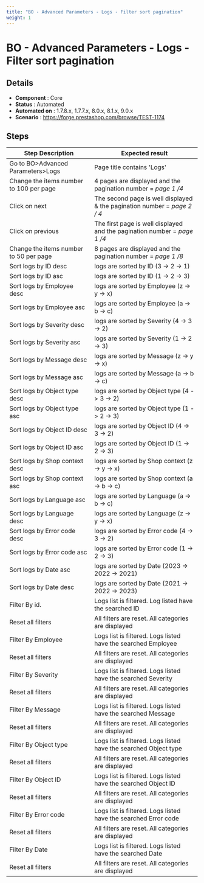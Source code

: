 ```yaml
---
title: "BO - Advanced Parameters - Logs - Filter sort pagination"
weight: 1
---
```


# BO - Advanced Parameters - Logs - Filter sort pagination
## Details
* **Component** : Core
* **Status** : Automated
* **Automated on** : 1.7.8.x, 1.7.7.x, 8.0.x, 8.1.x, 9.0.x
* **Scenario** : https://forge.prestashop.com/browse/TEST-1174

## Steps
| Step Description | Expected result |
| ----- | ----- |
| Go to BO>Advanced Parameters>Logs | Page title contains 'Logs' |
| Change the items number to 100 per page | 4 pages are displayed and the pagination number = _page 1 /4_ |
| Click on next | The second page is well displayed & the pagination number = _page 2 / 4_ |
| Click on previous | The first page is well displayed and the pagination number = _page 1 /4_ |
| Change the items number to 50 per page | 8 pages are displayed and the pagination number = _page 1 /8_ |
| Sort logs by ID desc | logs are sorted by ID (3 -> 2 -> 1) |
| Sort logs by ID asc | logs are sorted by ID (1 -> 2 -> 3) |
| Sort logs by Employee desc | logs are sorted by Employee (z -> y -> x) |
| Sort logs by Employee asc | logs are sorted by Employee (a -> b -> c) |
| Sort logs by Severity desc | logs are sorted by Severity (4 -> 3 -> 2) |
| Sort logs by Severity asc | logs are sorted by Severity (1 -> 2 -> 3) |
| Sort logs by Message desc | logs are sorted by Message (z -> y -> x) |
| Sort logs by Message asc | logs are sorted by Message (a -> b -> c) |
| Sort logs by Object type desc | logs are sorted by Object type (4 -> 3 -> 2) |
| Sort logs by Object type asc | logs are sorted by Object type (1 -> 2 -> 3) |
| Sort logs by Object ID desc | logs are sorted by Object ID (4 -> 3 -> 2) |
| Sort logs by Object ID asc | logs are sorted by Object ID (1 -> 2 -> 3) |
| Sort logs by Shop context desc | logs are sorted by Shop context (z -> y -> x) |
| Sort logs by Shop context asc | logs are sorted by Shop context (a -> b -> c) |
| Sort logs by Language asc | logs are sorted by Language (a -> b -> c) |
| Sort logs by Language desc | logs are sorted by Language (z -> y -> x) |
| Sort logs by Error code desc | logs are sorted by Error code (4 -> 3 -> 2) |
| Sort logs by Error code asc | logs are sorted by Error code (1 -> 2 -> 3) |
| Sort logs by Date asc | logs are sorted by Date (2023 -> 2022 -> 2021) |
| Sort logs by Date desc | logs are sorted by Date (2021 -> 2022 -> 2023) |
| Filter By id. | Logs list is filtered. Log listed have the searched ID |
| Reset all filters | All filters are reset. All categories are displayed |
| Filter By Employee | Logs list is filtered. Logs listed have the searched Employee |
| Reset all filters | All filters are reset. All categories are displayed |
| Filter By Severity | Logs list is filtered. Logs listed have the searched Severity |
| Reset all filters | All filters are reset. All categories are displayed |
| Filter By Message | Logs list is filtered. Logs listed have the searched Message |
| Reset all filters | All filters are reset. All categories are displayed |
| Filter By Object type | Logs list is filtered. Logs listed have the searched Object type |
| Reset all filters | All filters are reset. All categories are displayed |
| Filter By Object ID | Logs list is filtered. Logs listed have the searched Object ID |
| Reset all filters | All filters are reset. All categories are displayed |
| Filter By Error code | Logs list is filtered. Logs listed have the searched Error code |
| Reset all filters | All filters are reset. All categories are displayed |
| Filter By Date | Logs list is filtered. Logs listed have the searched Date |
| Reset all filters | All filters are reset. All categories are displayed |
